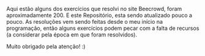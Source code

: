 Aqui estão alguns dos exercícios que resolvi no site Beecrowd,
foram aproximadamente 200. E este Repositório, esta sendo atualizado
pouco a pouco. As resoluções vem sendo feitas desde o meu início
na programação, então alguns exercícios podem pecar com a falta de
recursos (a considerar pela época em que foram resolvidos).

Muito obrigado pela atenção! :)